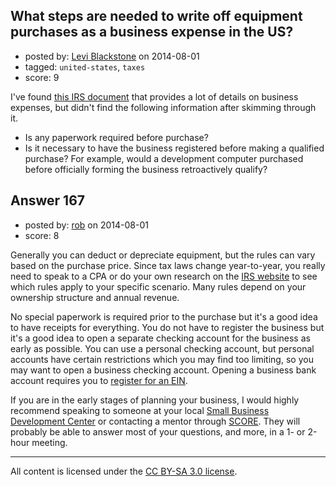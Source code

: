 ## What steps are needed to write off equipment purchases as a business expense in the US?

- posted by: [Levi Blackstone](https://stackexchange.com/users/420597/levi-blackstone) on 2014-08-01
- tagged: `united-states`, `taxes`
- score: 9

I've found [this IRS document](http://www.irs.gov/publications/p535/index.html) that provides a lot of details on business expenses, but didn't find the following information after skimming through it.

* Is any paperwork required before purchase?
* Is it necessary to have the business registered before making a qualified purchase? For example, would a development computer purchased before officially forming the business retroactively qualify?


## Answer 167

- posted by: [rob](https://stackexchange.com/users/19190/rob) on 2014-08-01
- score: 8

<p>Generally you can deduct or depreciate equipment, but the rules can vary based on the purchase price.  Since tax laws change year-to-year, you really need to speak to a CPA or do your own research on the <a href="http://www.irs.gov/Businesses/Small-Businesses-&amp;-Self-Employed/Deducting-Business-Expenses">IRS website</a> to see which rules apply to your specific scenario.  Many rules depend on your ownership structure and annual revenue.</p>

<p>No special paperwork is required prior to the purchase but it's a good idea to have receipts for everything.  You do not have to register the business but it's a good idea to open a separate checking account for the business as early as possible.  You can use a personal checking account, but personal accounts have certain restrictions which you may find too limiting, so you may want to open a business checking account.  Opening a business bank account requires you to <a href="http://www.irs.gov/Businesses/Small-Businesses-&amp;-Self-Employed/Employer-ID-Numbers-EINs">register for an EIN</a>.</p>

<p>If you are in the early stages of planning your business, I would highly recommend speaking to someone at your local <a href="http://www.sba.gov/tools/local-assistance/sbdc">Small Business Development Center</a> or contacting a mentor through <a href="http://www.score.org/">SCORE</a>.  They will probably be able to answer most of your questions, and more, in a 1- or 2-hour meeting.</p>




---

All content is licensed under the [CC BY-SA 3.0 license](https://creativecommons.org/licenses/by-sa/3.0/).
